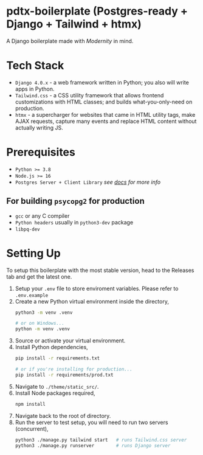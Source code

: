 # pdtx-boilerplate (Postgres-ready + Django + Tailwind + htmx)
A Django boilerplate made with *Modernity* in mind.

# Tech Stack
* `Django 4.0.x` - a web framework written in Python; you also will write apps in Python.
* `Tailwind.css` - a CSS utility framework that allows frontend customizations with HTML classes; and builds what-you-only-need on production.
* `htmx` - a supercharger for websites that came in HTML utility tags, make AJAX requests, capture many events and replace HTML content without actually writing JS.

# Prerequisites
* `Python >= 3.8`
* `Node.js >= 16`
* `Postgres Server + Client Library` *see [docs][psycopg2-docs] for more info*
## For building `psycopg2` for production
* `gcc` or any C compiler
* `Python headers` usually in `python3-dev` package
* `libpq-dev`

# Setting Up
To setup this boilerplate with the most stable version, head to the Releases tab and get the latest one.

1. Setup your `.env` file to store enviroment variables. Please refer to `.env.example`
2. Create a new Python virtual environment inside the directory,
   ```sh
   python3 -m venv .venv
   
   # or on Windows...
   python -m venv .venv
   ```
3. Source or activate your virtual environment.
4. Install Python dependencies,
   ```sh
   pip install -r requirements.txt

   # or if you're installing for production...
   pip install -r requirements/prod.txt
   ```
5. Navigate to `./theme/static_src/`.
6. Install Node packages required,
   ```sh
   npm install
   ```
7. Navigate back to the root of directory.
8. Run the server to test setup, you will need to run two servers (concurrent),
   ```sh
   python3 ./manage.py tailwind start   # runs Tailwind.css server
   python3 ./manage.py runserver        # runs Django server
   ```

[psycopg2-docs]: https://www.psycopg.org/docs/install.html#prerequisites
